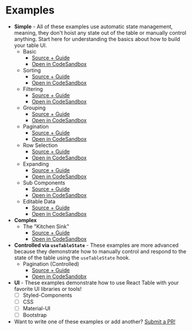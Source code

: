 # Examples

- **Simple** - All of these examples use automatic state management, meaning, they don't hoist any state out of the table or manually control anything. Start here for understanding the basics about how to build your table UI.
  - Basic
    - [Source + Guide](https://github.com/tannerlinsley/react-table/tree/master/examples/basic)
    - [Open in CodeSandbox](https://codesandbox.io/s/github/tannerlinsley/react-table/tree/master/examples/basic)
  - Sorting
    - [Source + Guide](https://github.com/tannerlinsley/react-table/tree/master/examples/sorting)
    - [Open in CodeSandbox](https://codesandbox.io/s/github/tannerlinsley/react-table/tree/master/examples/sorting)
  - Filtering
    - [Source + Guide](https://github.com/tannerlinsley/react-table/tree/master/examples/filtering)
    - [Open in CodeSandbox](https://codesandbox.io/s/github/tannerlinsley/react-table/tree/master/examples/filtering)
  - Grouping
    - [Source + Guide](https://github.com/tannerlinsley/react-table/tree/master/examples/grouping)
    - [Open in CodeSandbox](https://codesandbox.io/s/github/tannerlinsley/react-table/tree/master/examples/grouping)
  - Pagination
    - [Source + Guide](https://github.com/tannerlinsley/react-table/tree/master/examples/pagination)
    - [Open in CodeSandbox](https://codesandbox.io/s/github/tannerlinsley/react-table/tree/master/examples/pagination)
  - Row Selection
    - [Source + Guide](https://github.com/tannerlinsley/react-table/tree/master/examples/row-selection)
    - [Open in CodeSandbox](https://codesandbox.io/s/github/tannerlinsley/react-table/tree/master/examples/row-selection)
  - Expanding
    - [Source + Guide](https://github.com/tannerlinsley/react-table/tree/master/examples/expanding)
    - [Open in CodeSandbox](https://codesandbox.io/s/github/tannerlinsley/react-table/tree/master/examples/expanding)
  - Sub Components
    - [Source + Guide](https://github.com/tannerlinsley/react-table/tree/master/examples/sub-components)
    - [Open in CodeSandbox](https://codesandbox.io/s/github/tannerlinsley/react-table/tree/master/examples/sub-components)
  - Editable Data
    - [Source + Guide](https://github.com/tannerlinsley/react-table/tree/master/examples/editable-data)
    - [Open in CodeSandbox](https://codesandbox.io/s/github/tannerlinsley/react-table/tree/master/examples/editable-data)
- **Complex**
  - The "Kitchen Sink"
    - [Source + Guide](https://github.com/tannerlinsley/react-table/tree/master/examples/kitchen-sink)
    - [Open in CodeSandbox](https://codesandbox.io/s/github/tannerlinsley/react-table/tree/master/examples/kitchen-sink)
- **Controlled via `useTableState`** - These examples are more advanced because they demonstrate how to manually control and respond to the state of the table using the `useTableState` hook.
  - Pagination (Controlled)
    - [Source + Guide](https://github.com/tannerlinsley/react-table/tree/master/examples/pagination-controlled)
    - [Open in CodeSandobx](https://codesandbox.io/s/github/tannerlinsley/react-table/tree/master/examples/pagination-controlled)
- **UI** - These examples demonstrate how to use React Table with your favorite UI libraries or tools!
  - [ ] Styled-Components
  - [ ] CSS
  - [ ] Material-UI
  - [ ] Bootstrap
- Want to write one of these examples or add another? [Submit a PR!](https://github.com/tannerlinsley/react-table/compare)
